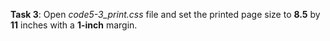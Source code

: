 **Task 3**: Open _code5-3_print.css_ file and set the printed page size to **8.5** by **11** inches with a **1-inch** margin.
